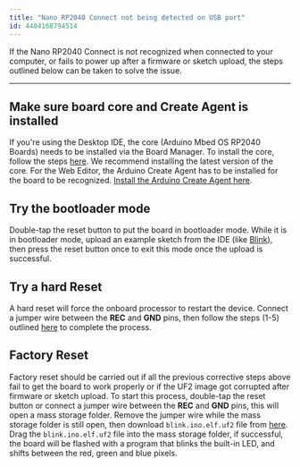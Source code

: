 ```yaml
---
title: "Nano RP2040 Connect not being detected on USB port"
id: 4404168794514
---
```


If the Nano RP2040 Connect is not recognized when connected to your computer, or fails to power up after a firmware or sketch upload, the steps outlined below can be taken to solve the issue.

---

## Make sure board core and Create Agent is installed

If you're using the Desktop IDE, the core (Arduino Mbed OS RP2040 Boards) needs to be installed via the Board Manager. To install the core, follow the steps [here](https://docs.arduino.cc/software/ide-v1/tutorials/getting-started/cores/arduino-mbed_nano). We recommend installing the latest version of the core. For the Web Editor, the Arduino Create Agent has to be installed for the board to be recognized. [Install the Arduino Create Agent here](https://create.arduino.cc/getting-started/plugin/welcome).

## Try the bootloader mode

Double-tap the reset button to put the board in bootloader mode. While it is in bootloader mode, upload an example sketch from the IDE (like [Blink](https://www.arduino.cc/en/Tutorial/BuiltInExamples/Blink)), then press the reset button once to exit this mode once the upload is successful.

## Try a hard Reset

A hard reset will force the onboard processor to restart the device. Connect a jumper wire between the **REC** and **GND** pins, then follow the steps (1-5) outlined [here](https://docs.arduino.cc/tutorials/nano-rp2040-connect/rp2040-01-technical-reference#board-not-detected) to complete the process.

## Factory Reset

Factory reset should be carried out if all the previous corrective steps above fail to get the board to work properly or if the UF2 image got corrupted after firmware or sketch upload. To start this process, double-tap the reset button or connect a jumper wire between the **REC** and **GND** pins, this will open a mass storage folder. Remove the jumper wire while the mass storage folder is still open, then download `blink.ino.elf.uf2` file from [here](https://docs.arduino.cc/tutorials/nano-rp2040-connect/rp2040-01-technical-reference#board-not-detected). Drag the `blink.ino.elf.uf2` file into the mass storage folder, if successful, the board will be flashed with a program that blinks the built-in LED, and shifts between the red, green and blue pixels.
